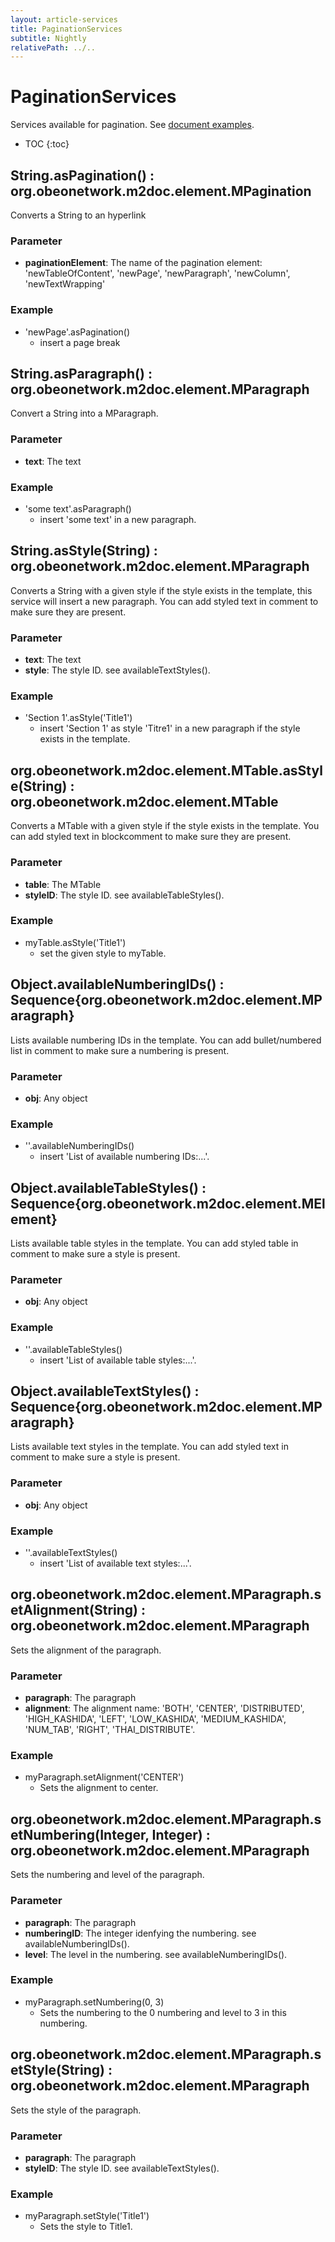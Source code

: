 ```yaml
---
layout: article-services
title: PaginationServices
subtitle: Nightly
relativePath: ../..
---
```


<!--
/********************************************************************************
** Copyright (c) 2015 Obeo.
** All rights reserved. This program and the accompanying materials
** are made available under the terms of the Eclipse Public License v1.0
** which accompanies this distribution, and is available at
** http://www.eclipse.org/legal/epl-v10.html
**
** Contributors:
**    Stephane Begaudeau (Obeo) - initial API and implementation
*********************************************************************************/
-->

# PaginationServices

Services available for pagination. See [document examples](https://github.com/ObeoNetwork/M2Doc/tree/master/tests/org.obeonetwork.m2doc.tests/resources/paginationServices).

* TOC
{:toc}

## String.asPagination() : org.obeonetwork.m2doc.element.MPagination

Converts a String to an hyperlink

### Parameter

* **paginationElement**: The name of the pagination element: 'newTableOfContent', 'newPage', 'newParagraph', 'newColumn', 'newTextWrapping'

### Example

* 'newPage'.asPagination()
  * insert a page break

## String.asParagraph() : org.obeonetwork.m2doc.element.MParagraph

Convert a String into a MParagraph.

### Parameter

* **text**: The text

### Example

* 'some text'.asParagraph()
  * insert 'some text' in a new paragraph.

## String.asStyle(String) : org.obeonetwork.m2doc.element.MParagraph

Converts a String with a given style if the style exists in the template, this service will insert a new paragraph. You can add styled text in comment to make sure they are present.

### Parameter

* **text**: The text
* **style**: The style ID. see availableTextStyles().

### Example

* 'Section 1'.asStyle('Title1')
  * insert 'Section 1' as style 'Titre1' in a new paragraph if the style exists in the template.

## org.obeonetwork.m2doc.element.MTable.asStyle(String) : org.obeonetwork.m2doc.element.MTable

Converts a MTable with a given style if the style exists in the template. You can add styled text in blockcomment to make sure they are present.

### Parameter

* **table**: The MTable
* **styleID**: The style ID. see availableTableStyles().

### Example

* myTable.asStyle('Title1')
  * set the given style to myTable.

## Object.availableNumberingIDs() : Sequence{org.obeonetwork.m2doc.element.MParagraph}

Lists available numbering IDs in the template. You can add bullet/numbered list in comment to make sure a numbering is present.

### Parameter

* **obj**: Any object

### Example

* ''.availableNumberingIDs()
  * insert 'List of available numbering IDs:...'.

## Object.availableTableStyles() : Sequence{org.obeonetwork.m2doc.element.MElement}

Lists available table styles in the template. You can add styled table in comment to make sure a style is present.

### Parameter

* **obj**: Any object

### Example

* ''.availableTableStyles()
  * insert 'List of available table styles:...'.

## Object.availableTextStyles() : Sequence{org.obeonetwork.m2doc.element.MParagraph}

Lists available text styles in the template. You can add styled text in comment to make sure a style is present.

### Parameter

* **obj**: Any object

### Example

* ''.availableTextStyles()
  * insert 'List of available text styles:...'.

## org.obeonetwork.m2doc.element.MParagraph.setAlignment(String) : org.obeonetwork.m2doc.element.MParagraph

Sets the alignment of the paragraph.

### Parameter

* **paragraph**: The paragraph
* **alignment**: The alignment name: 'BOTH', 'CENTER', 'DISTRIBUTED', 'HIGH_KASHIDA', 'LEFT', 'LOW_KASHIDA', 'MEDIUM_KASHIDA', 'NUM_TAB', 'RIGHT', 'THAI_DISTRIBUTE'.

### Example

* myParagraph.setAlignment('CENTER')
  * Sets the alignment to center.

## org.obeonetwork.m2doc.element.MParagraph.setNumbering(Integer, Integer) : org.obeonetwork.m2doc.element.MParagraph

Sets the numbering and level of the paragraph.

### Parameter

* **paragraph**: The paragraph
* **numberingID**: The integer idenfying the numbering. see availableNumberingIDs().
* **level**: The level in the numbering. see availableNumberingIDs().

### Example

* myParagraph.setNumbering(0, 3)
  * Sets the numbering to the 0 numbering and level to 3 in this numbering.

## org.obeonetwork.m2doc.element.MParagraph.setStyle(String) : org.obeonetwork.m2doc.element.MParagraph

Sets the style of the paragraph.

### Parameter

* **paragraph**: The paragraph
* **styleID**: The style ID. see availableTextStyles().

### Example

* myParagraph.setStyle('Title1')
  * Sets the style to Title1.



